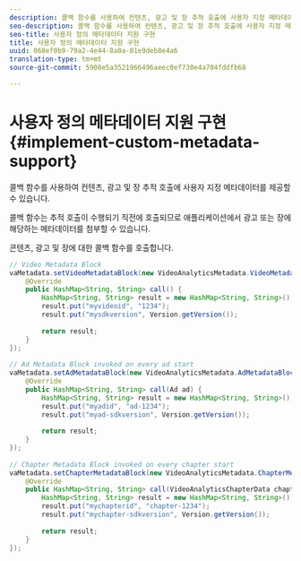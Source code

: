 ```yaml
---
description: 콜백 함수를 사용하여 컨텐츠, 광고 및 장 추적 호출에 사용자 지정 메타데이터를 제공할 수 있습니다.
seo-description: 콜백 함수를 사용하여 컨텐츠, 광고 및 장 추적 호출에 사용자 지정 메타데이터를 제공할 수 있습니다.
seo-title: 사용자 정의 메타데이터 지원 구현
title: 사용자 정의 메타데이터 지원 구현
uuid: 068ef0b9-79a2-4e44-8a0a-01e9deb8e4a6
translation-type: tm+mt
source-git-commit: 5908e5a3521966496aeec0ef730e4a704fddfb68

---
```



# 사용자 정의 메타데이터 지원 구현 {#implement-custom-metadata-support}

콜백 함수를 사용하여 컨텐츠, 광고 및 장 추적 호출에 사용자 지정 메타데이터를 제공할 수 있습니다.

콜백 함수는 추적 호출이 수행되기 직전에 호출되므로 애플리케이션에서 광고 또는 장에 해당하는 메타데이터를 첨부할 수 있습니다.

콘텐츠, 광고 및 장에 대한 콜백 함수를 호출합니다.

```java
// Video Metadata Block 
vaMetadata.setVideoMetadataBlock(new VideoAnalyticsMetadata.VideoMetadataBlock() { 
    @Override 
    public HashMap<String, String> call() { 
        HashMap<String, String> result = new HashMap<String, String>(); 
        result.put("myvideoid", "1234"); 
        result.put("mysdkversion", Version.getVersion()); 
  
        return result; 
    } 
}); 
  
// Ad Metadata Block invoked on every ad start 
vaMetadata.setAdMetadataBlock(new VideoAnalyticsMetadata.AdMetadataBlock() { 
    @Override 
    public HashMap<String, String> call(Ad ad) { 
        HashMap<String, String> result = new HashMap<String, String>(); 
        result.put("myadid", "ad-1234"); 
        result.put("myad-sdkversion", Version.getVersion()); 
  
        return result; 
    } 
}); 
  
// Chapter Metadata Block invoked on every chapter start 
vaMetadata.setChapterMetadataBlock(new VideoAnalyticsMetadata.ChapterMetadataBlock() { 
    @Override 
    public HashMap<String, String> call(VideoAnalyticsChapterData chapter) { 
        HashMap<String, String> result = new HashMap<String, String>(); 
        result.put("mychapterid", "chapter-1234"); 
        result.put("mychapter-sdkversion", Version.getVersion()); 
  
        return result; 
    } 
});
```

